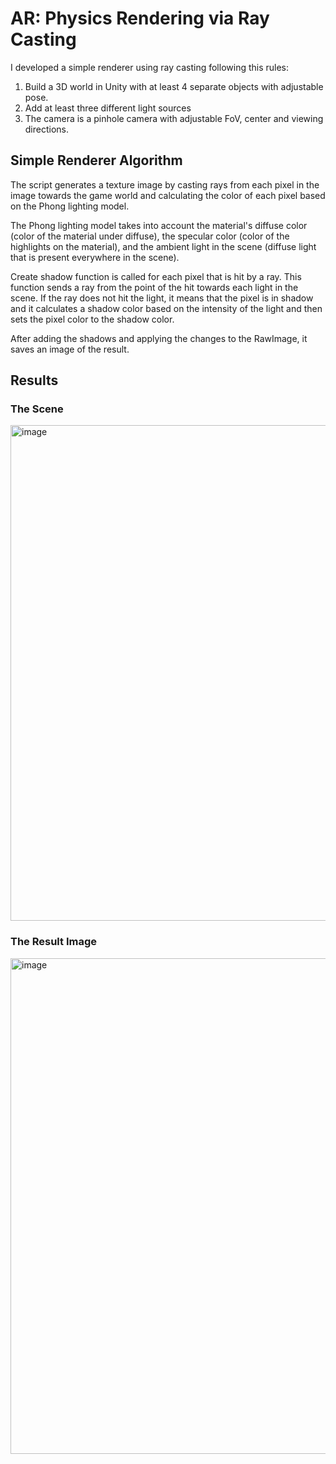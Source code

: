 # AR: Physics Rendering via Ray Casting
I developed a  simple  renderer  using  ray  casting following this rules:
  1. Build  a  3D  world  in  Unity with  at  least 4 separate  objects with  adjustable  pose.
  2. Add  at  least  three  different light sources
  3. The camera is a pinhole camera with adjustable FoV, center and viewing directions.
  
 ## Simple Renderer Algorithm

The script generates a texture image by casting rays from each pixel in the image towards the game world and calculating the color of each pixel based on the Phong lighting model.

The Phong lighting model takes into account the material's diffuse color (color of the material under diffuse), the specular color (color of the highlights on the material), and the ambient light in the scene (diffuse light that is present everywhere in the scene).

Create shadow function is called for each pixel that is hit by a ray. This function sends a ray from the point of the hit towards each light in the scene. If the ray does not hit the light, it means that the pixel is in shadow and it calculates a shadow color based on the intensity of the light and then sets the pixel color to the shadow color.

After adding the shadows and applying the changes to the RawImage, it saves an image of the result.

## Results

### The Scene
<img width="793" alt="image" src="https://user-images.githubusercontent.com/69864434/232149206-53d672b5-04e5-45d1-a701-7f4cab6fcd6b.png">

### The Result Image
<img width="793" alt="image" src="https://user-images.githubusercontent.com/69864434/232149559-f4f03c91-622a-4260-854e-62af1a301340.png">
